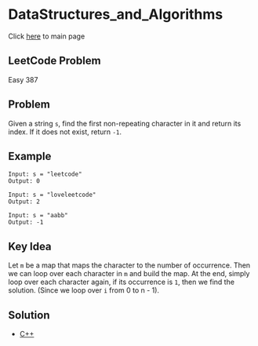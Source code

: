 # DataStructures_and_Algorithms
Click [here](../../README.md) to main page

## LeetCode Problem
Easy 387

## Problem
Given a string `s`, find the first non-repeating character in it and return its index. If it does not exist, return `-1`.

## Example
```
Input: s = "leetcode"
Output: 0

Input: s = "loveleetcode"
Output: 2

Input: s = "aabb"
Output: -1
```

## Key Idea
Let `m` be a map that maps the character to the number of occurrence. Then we can loop over each character in `m` and build the map. At the end, simply loop over each character again, if its occurrence is `1`, then we find the solution. (Since we loop over `i` from 0 to n - 1).

## Solution
- [C++](./solution.cpp)